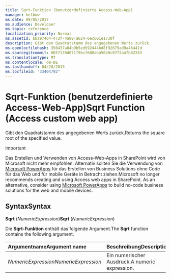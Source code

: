 ```yaml
---
title: Sqrt-Funktion (benutzerdefinierte Access-Web-App)
manager: kelbow
ms.date: 09/05/2017
ms.audience: Developer
ms.topic: reference
localization_priority: Normal
ms.assetid: bba97464-472f-4a88-a624-6ec601e1730f
description: Gibt den Quadratstamm des angegebenen Werts zurück.
ms.openlocfilehash: 350437a04b9b5ed592444bd8f92679ad9a46441d
ms.sourcegitcommit: 8657170d071f9bcf680aba50b9c07f2a4fb82283
ms.translationtype: MT
ms.contentlocale: de-DE
ms.lasthandoff: 04/28/2019
ms.locfileid: "33404792"
---
```

# <a name="sqrt-function-access-custom-web-app"></a><span data-ttu-id="54609-103">Sqrt-Funktion (benutzerdefinierte Access-Web-App)</span><span class="sxs-lookup"><span data-stu-id="54609-103">Sqrt Function (Access custom web app)</span></span>

<span data-ttu-id="54609-104">Gibt den Quadratstamm des angegebenen Werts zurück.</span><span class="sxs-lookup"><span data-stu-id="54609-104">Returns the square root of the specified value.</span></span>
  
> [!IMPORTANT]
> <span data-ttu-id="54609-p101">Das Erstellen und Verwenden von Access-Web-Apps in SharePoint wird von Microsoft nicht mehr empfohlen. Alternativ sollten Sie die Verwendung von [Microsoft PowerApps](https://powerapps.microsoft.com/en-us/) für das Erstellen von Business Solutions ohne Code für das Web und für mobile Geräte in Betracht ziehen.</span><span class="sxs-lookup"><span data-stu-id="54609-p101">Microsoft no longer recommends creating and using Access web apps in SharePoint. As an alternative, consider using [Microsoft PowerApps](https://powerapps.microsoft.com/en-us/) to build no-code business solutions for the web and mobile devices.</span></span> 
  
## <a name="syntax"></a><span data-ttu-id="54609-107">Syntax</span><span class="sxs-lookup"><span data-stu-id="54609-107">Syntax</span></span>

 <span data-ttu-id="54609-108">**Sqrt** (*NumericExpression*)</span><span class="sxs-lookup"><span data-stu-id="54609-108">**Sqrt** (*NumericExpression*)</span></span> 
  
<span data-ttu-id="54609-109">Die **Sqrt-Funktion** enthält das folgende Argument.</span><span class="sxs-lookup"><span data-stu-id="54609-109">The **Sqrt** function contains the following argument.</span></span> 
  
|<span data-ttu-id="54609-110">**Argumentname**</span><span class="sxs-lookup"><span data-stu-id="54609-110">**Argument name**</span></span>|<span data-ttu-id="54609-111">**Beschreibung**</span><span class="sxs-lookup"><span data-stu-id="54609-111">**Description**</span></span>|
|:-----|:-----|
| <span data-ttu-id="54609-112">*NumericExpression*</span><span class="sxs-lookup"><span data-stu-id="54609-112">*NumericExpression*</span></span>  <br/> |<span data-ttu-id="54609-113">Ein numerischer Ausdruck.</span><span class="sxs-lookup"><span data-stu-id="54609-113">A numeric expression.</span></span>  <br/> |
   

